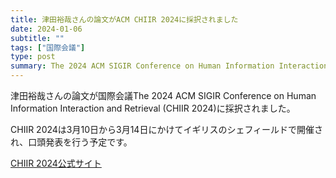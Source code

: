 ```yaml
---
title: 津田裕哉さんの論文がACM CHIIR 2024に採択されました
date: 2024-01-06
subtitle: ""
tags: ["国際会議"]
type: post
summary: The 2024 ACM SIGIR Conference on Human Information Interaction and Retrieval (CHIIR 2024)
---
```


<!-- #### 日時：2024年3月10日（日）～2024年3月14日（木）
#### 場所： シェフィールド大学 (Sheffield, UK)  -->

津田裕哉さんの論文が国際会議The 2024 ACM SIGIR Conference on Human Information Interaction and Retrieval (CHIIR 2024)に採択されました。

CHIIR 2024は3月10日から3月14日にかけてイギリスのシェフィールドで開催され、口頭発表を行う予定です。

<!-- ![](image.jpg) -->
<!-- 
書誌情報は以下の通りです。
- Tomoya Hashiguchi, Ryota Mibayashi, Huu-Long Pham, Wakana Kuwata, Yuka Kawada, Yuya Tsuda, Takehiro Yamamoto and Hiroaki Ohshima，KANDUH at the NTCIR-17 Transfer Task，In proceedings of the 17th NTCIR Conference -->


[CHIIR 2024公式サイト](https://chiir2024.github.io)




<!-- 1. 論文採録バージョン -->
<!-- [第一著者]さんの論文が「[学会フルネーム]」に採録されました。 -->

<!-- [公式Webページ](学会公式ページTopのURL) -->


<!-- 書誌情報。書式はPublicationsを参考。変にコードブロックとかで囲まなくてOK -->


<!-- [年月日]に発表予定 -->



<!-- 2. 論文発表済みバージョン -->
<!-- [第一著者]さんが「[学会フルネーム]」で発表しました。 -->

<!-- [公式Webページ](学会公式ページTopのURL) -->


<!-- 書誌情報。書式はPublicationsを参考。変にコードブロックとかで囲まなくてOK -->


<!-- 3. 論文受賞バージョン -->
<!-- [第一著者]さんの論文が「[学会フルネーム]」で「[受賞名]」を受賞しました -->

<!-- [公式Webページ](学会公式ページTopのURL) -->


<!-- 書誌情報。書式はPublicationsを参考。変にコードブロックとかで囲まなくてOK -->

<!-- 同学会複数名の場合は並べて良い感じにして -->